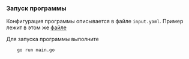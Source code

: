 ### Запуск программы

Конфигурация программы описывается в файле `input.yaml`. Пример лежит в этом же [файле](input.yaml)

Для запуска программы выполните

```
    go run main.go
```
